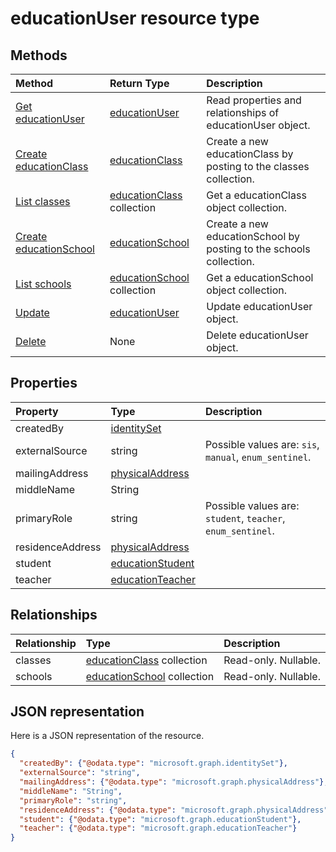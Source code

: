 # educationUser resource type




## Methods

| Method		   | Return Type	|Description|
|:---------------|:--------|:----------|
|[Get educationUser](../api/educationuser_get.md) | [educationUser](educationuser.md) |Read properties and relationships of educationUser object.|
|[Create educationClass](../api/educationuser_post_classes.md) |[educationClass](educationclass.md)| Create a new educationClass by posting to the classes collection.|
|[List classes](../api/educationuser_list_classes.md) |[educationClass](educationclass.md) collection| Get a educationClass object collection.|
|[Create educationSchool](../api/educationuser_post_schools.md) |[educationSchool](educationschool.md)| Create a new educationSchool by posting to the schools collection.|
|[List schools](../api/educationuser_list_schools.md) |[educationSchool](educationschool.md) collection| Get a educationSchool object collection.|
|[Update](../api/educationuser_update.md) | [educationUser](educationuser.md)	|Update educationUser object. |
|[Delete](../api/educationuser_delete.md) | None |Delete educationUser object. |

## Properties
| Property	   | Type	|Description|
|:---------------|:--------|:----------|
|createdBy|[identitySet](identityset.md)||
|externalSource|string| Possible values are: `sis`, `manual`, `enum_sentinel`.|
|mailingAddress|[physicalAddress](physicaladdress.md)||
|middleName|String||
|primaryRole|string| Possible values are: `student`, `teacher`, `enum_sentinel`.|
|residenceAddress|[physicalAddress](physicaladdress.md)||
|student|[educationStudent](educationstudent.md)||
|teacher|[educationTeacher](educationteacher.md)||

## Relationships
| Relationship | Type	|Description|
|:---------------|:--------|:----------|
|classes|[educationClass](educationclass.md) collection| Read-only. Nullable.|
|schools|[educationSchool](educationschool.md) collection| Read-only. Nullable.|

## JSON representation

Here is a JSON representation of the resource.

<!-- {
  "blockType": "resource",
  "optionalProperties": [

  ],
  "@odata.type": "microsoft.graph.educationUser"
}-->

```json
{
  "createdBy": {"@odata.type": "microsoft.graph.identitySet"},
  "externalSource": "string",
  "mailingAddress": {"@odata.type": "microsoft.graph.physicalAddress"},
  "middleName": "String",
  "primaryRole": "string",
  "residenceAddress": {"@odata.type": "microsoft.graph.physicalAddress"},
  "student": {"@odata.type": "microsoft.graph.educationStudent"},
  "teacher": {"@odata.type": "microsoft.graph.educationTeacher"}
}

```

<!-- uuid: 8fcb5dbc-d5aa-4681-8e31-b001d5168d79
2015-10-25 14:57:30 UTC -->
<!-- {
  "type": "#page.annotation",
  "description": "educationUser resource",
  "keywords": "",
  "section": "documentation",
  "tocPath": ""
}-->